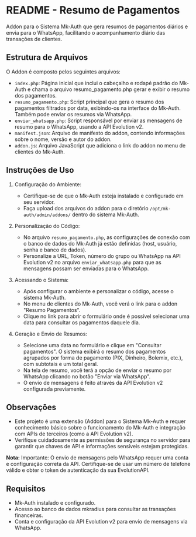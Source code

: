 # README - Resumo de Pagamentos

Addon para o Sistema Mk-Auth que gera resumos de pagamentos diários e envia para o WhatsApp, facilitando o acompanhamento diário das transações de clientes.

## Estrutura de Arquivos
O Addon é composto pelos seguintes arquivos:

- `index.php`: Página inicial que inclui o cabeçalho e rodapé padrão do Mk-Auth e chama o arquivo resumo_pagamento.php gerar e exibir o resumo dos pagamentos.
- `resumo_pagamento.php`: Script principal que gera o resumo dos pagamentos filtrados por data, exibindo-os na interface do Mk-Auth. Também pode enviar os resumos via WhatsApp.
- `enviar_whatsapp.php`: Script responsável por enviar as mensagens de resumo para o WhatsApp, usando a API Evolution v2.
- `manifest.json`: Arquivo de manifesto do addon, contendo informações sobre o nome, versão e autor do addon.
- `addon.js`: Arquivo JavaScript que adiciona o link do addon no menu de clientes do Mk-Auth.

## Instruções de Uso
1. Configuração do Ambiente:
   - Certifique-se de que o Mk-Auth esteja instalado e configurado em seu servidor.
   - Faça upload dos arquivos do addon para o diretório `/opt/mk-auth/admin/addons/` dentro do sistema Mk-Auth.

2. Personalização do Código:
   - No arquivo `resumo_pagamento.php`, as configurações de conexão com o banco de dados do Mk-Auth já estão definidas (host, usuário, senha e banco de dados).
   - Personalize a URL, Token, número do grupo ou WhatsApp na API Evolution v2 no arquivo `enviar_whatsapp.php` para que as mensagens possam ser enviadas para o WhatsApp.

3. Acessando o Sistema:
   - Após configurar o ambiente e personalizar o código, acesse o sistema Mk-Auth.
   - No menu de clientes do Mk-Auth, você verá o link para o addon "Resumo Pagamentos".
   - Clique no link para abrir o formulário onde é possível selecionar uma data para consultar os pagamentos daquele dia.

4. Geração e Envio de Resumos:
   - Selecione uma data no formulário e clique em "Consultar pagamentos". O sistema exibirá o resumo dos pagamentos agrupados por forma de pagamento (PIX, Dinheiro, Bolemix, etc.), com subtotais e um total geral.
   - Na tela de resumo, você terá a opção de enviar o resumo por WhatsApp clicando no botão "Enviar via WhatsApp".
   - O envio de mensagens é feito através da API Evolution v2 configurada previamente.

## Observações

- Este projeto é uma extensão (Addon) para o Sistema Mk-Auth e requer conhecimento básico sobre o funcionamento do Mk-Auth e integração com APIs de terceiros (como a API Evolution v2).
- Verifique cuidadosamente as permissões de segurança no servidor para garantir que chaves de API e informações sensíveis estejam protegidas.

**Nota:** Importante: O envio de mensagens pelo WhatsApp requer uma conta e configuração correta da API. Certifique-se de usar um número de telefone válido e obter o token de autenticação da sua EvolutionAPI.

## Requisitos

- Mk-Auth instalado e configurado.
- Acesso ao banco de dados mkradius para consultar as transações financeiras.
- Conta e configuração da API Evolution v2 para envio de mensagens via WhatsApp.
